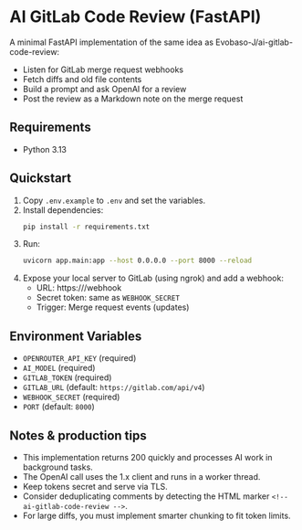 # AI GitLab Code Review (FastAPI)

A minimal FastAPI implementation of the same idea as Evobaso-J/ai-gitlab-code-review:
- Listen for GitLab merge request webhooks
- Fetch diffs and old file contents
- Build a prompt and ask OpenAI for a review
- Post the review as a Markdown note on the merge request

## Requirements

- Python 3.13

## Quickstart

1. Copy `.env.example` to `.env` and set the variables.
2. Install dependencies:
   ```bash
   pip install -r requirements.txt
   ```
3. Run:
   ```bash
   uvicorn app.main:app --host 0.0.0.0 --port 8000 --reload
   ```
4. Expose your local server to GitLab (using ngrok) and add a webhook:
   - URL: https://<your-ngrok>/webhook
   - Secret token: same as `WEBHOOK_SECRET`
   - Trigger: Merge request events (updates)

## Environment Variables

- `OPENROUTER_API_KEY` (required)
- `AI_MODEL` (required)
- `GITLAB_TOKEN` (required)
- `GITLAB_URL` (default: `https://gitlab.com/api/v4`)
- `WEBHOOK_SECRET` (required)
- `PORT` (default: `8000`)

## Notes & production tips

- This implementation returns 200 quickly and processes AI work in background tasks.
- The OpenAI call uses the 1.x client and runs in a worker thread.
- Keep tokens secret and serve via TLS.
- Consider deduplicating comments by detecting the HTML marker `<!-- ai-gitlab-code-review -->`.
- For large diffs, you must implement smarter chunking to fit token limits.